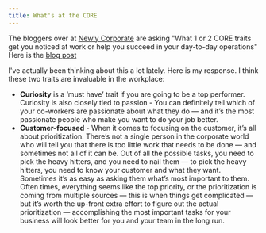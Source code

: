 ```yaml
---
title: What's at the CORE
---
```

The bloggers over at [Newly Corporate](http://newlycorporate.com/) are asking "What 1 or 2 CORE traits get you noticed at work or help you succeed in your day-to-day operations" Here is the [blog post](http://newlycorporate.com/2009/01/09/working-your-core-at-work/)

I've actually been thinking about this a lot lately. Here is my response. I think these two traits are invaluable in the workplace:

+ __Curiosity__ is a ‘must have’ trait if you are going to be a top performer. Curiosity is also closely tied to passion - You can definitely tell which of your co-workers are passionate about what they do — and it’s the most passionate people who make you want to do your job better.
+ __Customer-focused__ - When it comes to focusing on the customer, it’s all about prioritization. There’s not a single person in the corporate world who will tell you that there is too little work that needs to be done — and sometimes not all of it can be. Out of all the possible tasks, you need to pick the heavy hitters, and you need to nail them — to pick the heavy hitters, you need to know your customer and what they want. Sometimes it’s as easy as asking them what’s most important to them. Often times, everything seems like the top priority, or the prioritization is coming from multiple sources — this is when things get complicated — but it’s worth the up-front extra effort to figure out the actual prioritization — accomplishing the most important tasks for your business will look better for you and your team in the long run.